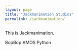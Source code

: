 ```yaml
---
layout: page
title: "Jackmanimation Studios"
permalink: /jackmanimation/
---
```

This is Jackmanimation.

BopBop
AMOS
Python